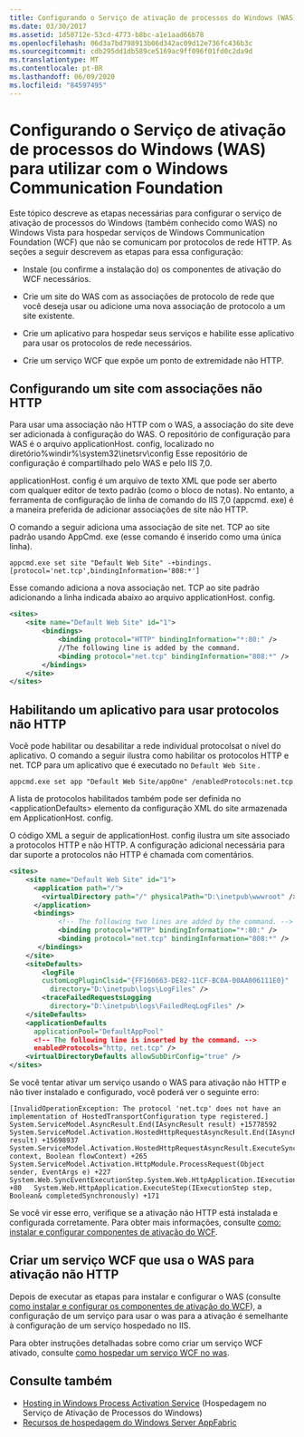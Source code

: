 ```yaml
---
title: Configurando o Serviço de ativação de processos do Windows (WAS) para utilizar com o Windows Communication Foundation
ms.date: 03/30/2017
ms.assetid: 1d50712e-53cd-4773-b8bc-a1e1aad66b78
ms.openlocfilehash: 06d3a7bd798913b06d342ac09d12e736fc436b3c
ms.sourcegitcommit: cdb295dd1db589ce5169ac9ff096f01fd0c2da9d
ms.translationtype: MT
ms.contentlocale: pt-BR
ms.lasthandoff: 06/09/2020
ms.locfileid: "84597495"
---
```

# <a name="configuring-the-windows-process-activation-service-for-use-with-windows-communication-foundation"></a>Configurando o Serviço de ativação de processos do Windows (WAS) para utilizar com o Windows Communication Foundation
Este tópico descreve as etapas necessárias para configurar o serviço de ativação de processos do Windows (também conhecido como WAS) no Windows Vista para hospedar serviços de Windows Communication Foundation (WCF) que não se comunicam por protocolos de rede HTTP. As seções a seguir descrevem as etapas para essa configuração:  
  
- Instale (ou confirme a instalação do) os componentes de ativação do WCF necessários.  
  
- Crie um site do WAS com as associações de protocolo de rede que você deseja usar ou adicione uma nova associação de protocolo a um site existente.  
  
- Crie um aplicativo para hospedar seus serviços e habilite esse aplicativo para usar os protocolos de rede necessários.  
  
- Crie um serviço WCF que expõe um ponto de extremidade não HTTP.  
  
## <a name="configuring-a-site-with-non-http-bindings"></a>Configurando um site com associações não HTTP  
 Para usar uma associação não HTTP com o WAS, a associação do site deve ser adicionada à configuração do WAS. O repositório de configuração para WAS é o arquivo applicationHost. config, localizado no diretório%windir%\system32\inetsrv\config Esse repositório de configuração é compartilhado pelo WAS e pelo IIS 7,0.  
  
 applicationHost. config é um arquivo de texto XML que pode ser aberto com qualquer editor de texto padrão (como o bloco de notas). No entanto, a ferramenta de configuração de linha de comando do IIS 7,0 (appcmd. exe) é a maneira preferida de adicionar associações de site não HTTP.  
  
 O comando a seguir adiciona uma associação de site net. TCP ao site padrão usando AppCmd. exe (esse comando é inserido como uma única linha).  
  
```console  
appcmd.exe set site "Default Web Site" -+bindings.[protocol='net.tcp',bindingInformation='808:*']  
```  
  
 Esse comando adiciona a nova associação net. TCP ao site padrão adicionando a linha indicada abaixo ao arquivo applicationHost. config.  
  
```xml  
<sites>  
    <site name="Default Web Site" id="1">  
        <bindings>  
            <binding protocol="HTTP" bindingInformation="*:80:" />  
            //The following line is added by the command.  
            <binding protocol="net.tcp" bindingInformation="808:*" />  
        </bindings>  
    </site>  
</sites>  
```  
  
## <a name="enabling-an-application-to-use-non-http-protocols"></a>Habilitando um aplicativo para usar protocolos não HTTP  
 Você pode habilitar ou desabilitar a rede individual protocolsat o nível do aplicativo. O comando a seguir ilustra como habilitar os protocolos HTTP e net. TCP para um aplicativo que é executado no `Default Web Site` .  
  
```console  
appcmd.exe set app "Default Web Site/appOne" /enabledProtocols:net.tcp  
```  
  
 A lista de protocolos habilitados também pode ser definida no \<applicationDefaults> elemento da configuração XML do site armazenada em ApplicationHost. config.  
  
 O código XML a seguir de applicationHost. config ilustra um site associado a protocolos HTTP e não HTTP. A configuração adicional necessária para dar suporte a protocolos não HTTP é chamada com comentários.  
  
```xml  
<sites>  
    <site name="Default Web Site" id="1">  
      <application path="/">  
        <virtualDirectory path="/" physicalPath="D:\inetpub\wwwroot" />  
      </application>  
      <bindings>  
            <!-- The following two lines are added by the command. -->
            <binding protocol="HTTP" bindingInformation="*:80:" />  
            <binding protocol="net.tcp" bindingInformation="808:*" />  
       </bindings>  
    </site>  
    <siteDefaults>  
        <logFile
        customLogPluginClsid="{FF160663-DE82-11CF-BC0A-00AA006111E0}"  
          directory="D:\inetpub\logs\LogFiles" />  
        <traceFailedRequestsLogging
          directory="D:\inetpub\logs\FailedReqLogFiles" />  
    </siteDefaults>  
    <applicationDefaults
      applicationPool="DefaultAppPool"
      <!-- The following line is inserted by the command. -->
      enabledProtocols="http, net.tcp" />  
    <virtualDirectoryDefaults allowSubDirConfig="true" />  
</sites>  
```  
  
 Se você tentar ativar um serviço usando o WAS para ativação não HTTP e não tiver instalado e configurado, você poderá ver o seguinte erro:  
  
```output  
[InvalidOperationException: The protocol 'net.tcp' does not have an implementation of HostedTransportConfiguration type registered.]   System.ServiceModel.AsyncResult.End(IAsyncResult result) +15778592   System.ServiceModel.Activation.HostedHttpRequestAsyncResult.End(IAsyncResult result) +15698937   System.ServiceModel.Activation.HostedHttpRequestAsyncResult.ExecuteSynchronous(HttpApplication context, Boolean flowContext) +265   System.ServiceModel.Activation.HttpModule.ProcessRequest(Object sender, EventArgs e) +227   System.Web.SyncEventExecutionStep.System.Web.HttpApplication.IExecutionStep.Execute() +80   System.Web.HttpApplication.ExecuteStep(IExecutionStep step, Boolean& completedSynchronously) +171  
```  
  
 Se você vir esse erro, verifique se a ativação não HTTP está instalada e configurada corretamente. Para obter mais informações, consulte [como: instalar e configurar componentes de ativação do WCF](how-to-install-and-configure-wcf-activation-components.md).  
  
## <a name="building-a-wcf-service-that-uses-was-for-non-http-activation"></a>Criar um serviço WCF que usa o WAS para ativação não HTTP  
 Depois de executar as etapas para instalar e configurar o WAS (consulte [como instalar e configurar os componentes de ativação do WCF](how-to-install-and-configure-wcf-activation-components.md)), a configuração de um serviço para usar o was para a ativação é semelhante à configuração de um serviço hospedado no IIS.  
  
 Para obter instruções detalhadas sobre como criar um serviço WCF ativado, consulte [como hospedar um serviço WCF no was](how-to-host-a-wcf-service-in-was.md).  
  
## <a name="see-also"></a>Consulte também

- [Hosting in Windows Process Activation Service](hosting-in-windows-process-activation-service.md) (Hospedagem no Serviço de Ativação de Processos do Windows)
- [Recursos de hospedagem do Windows Server AppFabric](https://docs.microsoft.com/previous-versions/appfabric/ee677189(v=azure.10))
